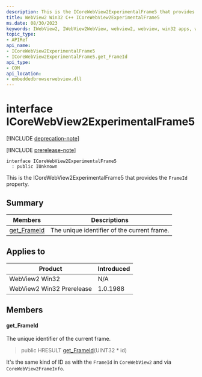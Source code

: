 ```yaml
---
description: This is the ICoreWebView2ExperimentalFrame5 that provides the `FrameId` property.
title: WebView2 Win32 C++ ICoreWebView2ExperimentalFrame5
ms.date: 08/30/2023
keywords: IWebView2, IWebView2WebView, webview2, webview, win32 apps, win32, edge, ICoreWebView2, ICoreWebView2Controller, browser control, edge html, ICoreWebView2ExperimentalFrame5
topic_type: 
- APIRef
api_name:
- ICoreWebView2ExperimentalFrame5
- ICoreWebView2ExperimentalFrame5.get_FrameId
api_type:
- COM
api_location:
- embeddedbrowserwebview.dll
---
```


# interface ICoreWebView2ExperimentalFrame5

[!INCLUDE [deprecation-note](../includes/deprecation-note.md)]

[!INCLUDE [prerelease-note](../includes/prerelease-note.md)]

```
interface ICoreWebView2ExperimentalFrame5
  : public IUnknown
```

This is the ICoreWebView2ExperimentalFrame5 that provides the `FrameId` property.

## Summary

 Members                        | Descriptions
--------------------------------|---------------------------------------------
[get_FrameId](#get_frameid) | The unique identifier of the current frame.

## Applies to

Product                         | Introduced
--------------------------------|---------------------------------------------
WebView2 Win32            |    N/A
WebView2 Win32 Prerelease |    1.0.1988

## Members

#### get_FrameId

The unique identifier of the current frame.

> public HRESULT [get_FrameId](#get_frameid)(UINT32 * id)

It's the same kind of ID as with the `FrameId` in `CoreWebView2` and via `CoreWebView2FrameInfo`.

